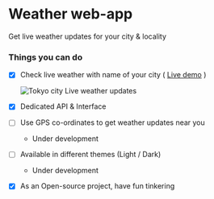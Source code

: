 # Weather web-app
Get live weather updates for your city & locality

### Things you can do
* [x] Check live weather with name of your city ( [Live demo](https://weather-app.itsyeshu.me) )
    
  ![Tokyo city Live weather updates](https://user-images.githubusercontent.com/128498272/232349586-d2b6901b-7463-4e06-97b6-044b3494216f.png)

* [x] Dedicated API & Interface
* [ ] Use GPS co-ordinates to get weather updates near you
  - Under development
* [ ] Available in different themes (Light / Dark)
  - Under development
* [x] As an Open-source project, have fun tinkering


